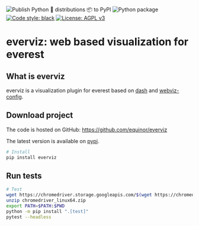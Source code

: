 ![Publish Python 🐍 distributions 📦 to PyPI](https://github.com/equinor/everviz/workflows/Publish%20Python%20%F0%9F%90%8D%20distributions%20%F0%9F%93%A6%20to%20PyPI/badge.svg)
![Python package](https://github.com/equinor/everviz/workflows/Python%20package/badge.svg)
[![Code style: black](https://img.shields.io/badge/code%20style-black-000000.svg)](https://github.com/psf/black)
[![License: AGPL v3](https://img.shields.io/badge/License-AGPL%20v3-blue.svg)](https://www.gnu.org/licenses/agpl-3.0)

# everviz: web based visualization for everest

## What is everviz
everviz is a visualization plugin for everest based on [dash](https://github.com/plotly/dash)
and [webviz-config](https://github.com/equinor/webviz-config).

## Download project
The code is hosted on GitHub:
https://github.com/equinor/everviz

The latest version is available on [pypi](https://pypi.org/project/everviz).

```sh
# Install
pip install everviz
```

## Run tests

```sh
# Test
wget https://chromedriver.storage.googleapis.com/$(wget https://chromedriver.storage.googleapis.com/LATEST_RELEASE -q -O -)/chromedriver_linux64.zip
unzip chromedriver_linux64.zip
export PATH=$PATH:$PWD
python -m pip install ".[test]"
pytest --headless
```
